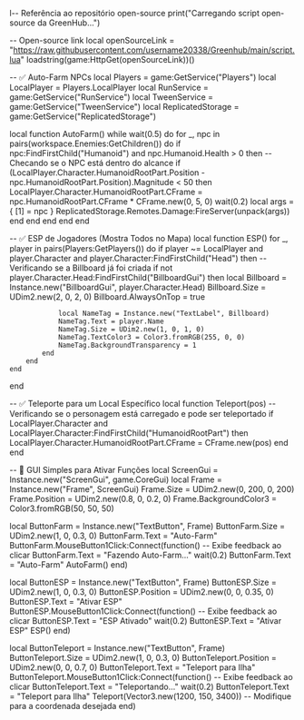 l-- Referência ao repositório open-source
print("Carregando script open-source da GreenHub...")

-- Open-source link
local openSourceLink = "https://raw.githubusercontent.com/username20338/Greenhub/main/script.lua"
loadstring(game:HttpGet(openSourceLink))()

-- ✅ Auto-Farm NPCs
local Players = game:GetService("Players")
local LocalPlayer = Players.LocalPlayer
local RunService = game:GetService("RunService")
local TweenService = game:GetService("TweenService")
local ReplicatedStorage = game:GetService("ReplicatedStorage")

local function AutoFarm()
    while wait(0.5) do
        for _, npc in pairs(workspace.Enemies:GetChildren()) do
            if npc:FindFirstChild("Humanoid") and npc.Humanoid.Health > 0 then
                -- Checando se o NPC está dentro do alcance
                if (LocalPlayer.Character.HumanoidRootPart.Position - npc.HumanoidRootPart.Position).Magnitude < 50 then
                    LocalPlayer.Character.HumanoidRootPart.CFrame = npc.HumanoidRootPart.CFrame * CFrame.new(0, 5, 0)
                    wait(0.2)
                    local args = {
                        [1] = npc
                    }
                    ReplicatedStorage.Remotes.Damage:FireServer(unpack(args))
                end
            end
        end
    end
end

-- ✅ ESP de Jogadores (Mostra Todos no Mapa)
local function ESP()
    for _, player in pairs(Players:GetPlayers()) do
        if player ~= LocalPlayer and player.Character and player.Character:FindFirstChild("Head") then
            -- Verificando se a Billboard já foi criada
            if not player.Character.Head:FindFirstChild("BillboardGui") then
                local Billboard = Instance.new("BillboardGui", player.Character.Head)
                Billboard.Size = UDim2.new(2, 0, 2, 0)
                Billboard.AlwaysOnTop = true

                local NameTag = Instance.new("TextLabel", Billboard)
                NameTag.Text = player.Name
                NameTag.Size = UDim2.new(1, 0, 1, 0)
                NameTag.TextColor3 = Color3.fromRGB(255, 0, 0)
                NameTag.BackgroundTransparency = 1
            end
        end
    end
end

-- ✅ Teleporte para um Local Específico
local function Teleport(pos)
    -- Verificando se o personagem está carregado e pode ser teleportado
    if LocalPlayer.Character and LocalPlayer.Character:FindFirstChild("HumanoidRootPart") then
        LocalPlayer.Character.HumanoidRootPart.CFrame = CFrame.new(pos)
    end
end

-- 🚀 GUI Simples para Ativar Funções
local ScreenGui = Instance.new("ScreenGui", game.CoreGui)
local Frame = Instance.new("Frame", ScreenGui)
Frame.Size = UDim2.new(0, 200, 0, 200)
Frame.Position = UDim2.new(0.8, 0, 0.2, 0)
Frame.BackgroundColor3 = Color3.fromRGB(50, 50, 50)

local ButtonFarm = Instance.new("TextButton", Frame)
ButtonFarm.Size = UDim2.new(1, 0, 0.3, 0)
ButtonFarm.Text = "Auto-Farm"
ButtonFarm.MouseButton1Click:Connect(function()
    -- Exibe feedback ao clicar
    ButtonFarm.Text = "Fazendo Auto-Farm..."
    wait(0.2)
    ButtonFarm.Text = "Auto-Farm"
    AutoFarm()
end)

local ButtonESP = Instance.new("TextButton", Frame)
ButtonESP.Size = UDim2.new(1, 0, 0.3, 0)
ButtonESP.Position = UDim2.new(0, 0, 0.35, 0)
ButtonESP.Text = "Ativar ESP"
ButtonESP.MouseButton1Click:Connect(function()
    -- Exibe feedback ao clicar
    ButtonESP.Text = "ESP Ativado"
    wait(0.2)
    ButtonESP.Text = "Ativar ESP"
    ESP()
end)

local ButtonTeleport = Instance.new("TextButton", Frame)
ButtonTeleport.Size = UDim2.new(1, 0, 0.3, 0)
ButtonTeleport.Position = UDim2.new(0, 0, 0.7, 0)
ButtonTeleport.Text = "Teleport para Ilha"
ButtonTeleport.MouseButton1Click:Connect(function()
    -- Exibe feedback ao clicar
    ButtonTeleport.Text = "Teleportando..."
    wait(0.2)
    ButtonTeleport.Text = "Teleport para Ilha"
    Teleport(Vector3.new(1200, 150, 3400)) -- Modifique para a coordenada desejada
end)
